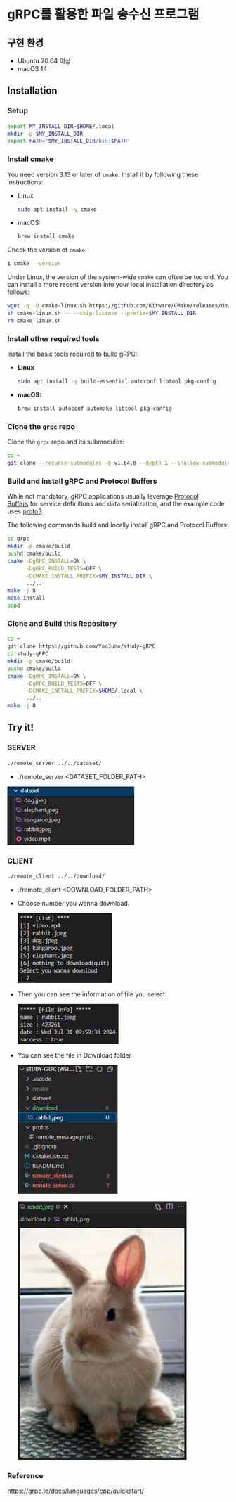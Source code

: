 # gRPC를 활용한 파일 송수신 프로그램

## 구현 환경

- Ubuntu 20.04 이상
- macOS 14

## Installation

### Setup

```bash
export MY_INSTALL_DIR=$HOME/.local
mkdir -p $MY_INSTALL_DIR
export PATH="$MY_INSTALL_DIR/bin:$PATH"
```

### **Install cmake**

You need version 3.13 or later of `cmake`. Install it by following these instructions:

- Linux
    
    ```bash
    sudo apt install -y cmake
    ```
    
- macOS:
    
    ```bash
    brew install cmake
    ```
    

Check the version of `cmake`:

```bash
$ cmake --version
```


Under Linux, the version of the system-wide `cmake` can often be too old. You can install a more recent version into your local installation directory as follows:

```bash
wget -q -O cmake-linux.sh https://github.com/Kitware/CMake/releases/download/v3.19.6/cmake-3.19.6-Linux-x86_64.sh
sh cmake-linux.sh -- --skip-license --prefix=$MY_INSTALL_DIR
rm cmake-linux.sh
```

### **Install other required tools**

Install the basic tools required to build gRPC:

- **Linux**
    
    ```bash
    sudo apt install -y build-essential autoconf libtool pkg-config
    ```
    
- **macOS:**
    
    ```bash
    brew install autoconf automake libtool pkg-config
    ```
    

### **Clone the `grpc` repo**

Clone the `grpc` repo and its submodules:

```bash
cd ~
git clone --recurse-submodules -b v1.64.0 --depth 1 --shallow-submodules https://github.com/grpc/grpc
```

### **Build and install gRPC and Protocol Buffers**

While not mandatory, gRPC applications usually leverage [Protocol Buffers](https://developers.google.com/protocol-buffers) for service definitions and data serialization, and the example code uses [proto3](https://protobuf.dev/programming-guides/proto3).

The following commands build and locally install gRPC and Protocol Buffers:

```bash
cd grpc
mkdir -p cmake/build
pushd cmake/build
cmake -DgRPC_INSTALL=ON \
      -DgRPC_BUILD_TESTS=OFF \
      -DCMAKE_INSTALL_PREFIX=$MY_INSTALL_DIR \
      ../..
make -j 8
make install
popd
```

### Clone and Build this Repository

```bash
cd ~
git clone https://github.com/YooJuno/study-gRPC
cd study-gRPC
mkdir -p cmake/build
pushd cmake/build
cmake -DgRPC_INSTALL=ON \
      -DgRPC_BUILD_TESTS=OFF \
      -DCMAKE_INSTALL_PREFIX=$HOME/.local \
      ../..
make -j 8
```

## **Try it!**

### SERVER

```bash
./remote_server ../../dataset/
```

- ./remote_server  <DATASET_FOLDER_PATH>


![Untitled](images/Untitled%207.png)

### CLIENT

```bash
./remote_client ../../download/
```
    
- ./remote_client <DOWNLOAD_FOLDER_PATH>
- Choose number you wanna download.
    
    ![Untitled](images/Untitled%202.png)
    

- Then you can see the information of file you select.
    
    ![Untitled](images/Untitled%203.png)
    

- You can see the file in Download folder
    
    ![Untitled](images/Untitled%205.png)
    
    ![Untitled](images/Untitled%206.png)
    

### Reference

https://grpc.io/docs/languages/cpp/quickstart/
